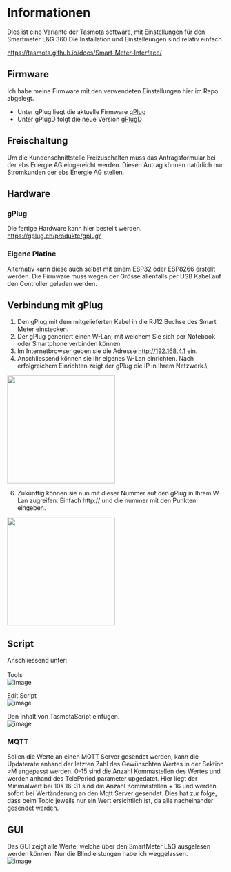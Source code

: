 # Informationen
Dies ist eine Variante der Tasmota software, mit Einstellungen für den Smartmeter L&G 360 
Die Installation und Einstelleungen sind relativ einfach. 

https://tasmota.github.io/docs/Smart-Meter-Interface/

## Firmware 
Ich habe meine Firmware mit den verwendeten Einstellungen hier im Repo abgelegt. 
* Unter gPlug liegt die aktuelle Firmware [gPlug](gPlug/readme.md)
* Unter gPlugD folgt die neue Version [gPlugD](gPlugD%20(neue%20Version)/readme.md)

## Freischaltung 
Um die Kundenschnittstelle Freizuschalten muss das Antragsformular bei der ebs Energie AG eingereicht werden. 
Diesen Antrag können natürlich nur Stromkunden der ebs Energie AG stellen. 

## Hardware 
### gPlug
Die fertige Hardware kann hier bestellt werden. https://gplug.ch/produkte/gplug/

### Eigene Platine
Alternativ kann diese auch selbst mit einem ESP32 oder ESP8266 erstellt werden. 
Die Firmware muss wegen der Grösse allenfalls per USB Kabel auf den Controller geladen werden. 

## Verbindung mit gPlug
1. Den gPlug mit dem mitgelieferten Kabel in die RJ12 Buchse des Smart Meter einstecken.
2. Der gPlug generiert einen W-Lan, mit welchem Sie sich per Notebook oder Smartphone verbinden können.
3. Im Internetbrowser geben sie die Adresse http://192.168.4.1 ein.
4. Anschliessend können sie Ihr eigenes W-Lan einrichten. Nach erfolgreichem Einrichten zeigt der gPlug die IP in Ihrem Netzwerk.\
<img src="https://github.com/NikLuy/ebsTasmota/assets/7451747/fc4f3de8-9f6d-42be-8758-3037be5f79b6" width="250" >

6. Zukünftig können sie nun mit dieser Nummer auf den gPlug in Ihrem W-Lan zugreifen. Einfach http:// und die nummer mit den Punkten eingeben.
<img src="https://github.com/NikLuy/ebsTasmota/assets/7451747/2ea7eefb-bf86-4915-8735-7affff76ab8c" width="250" >

## Script
Anschliessend unter: \
\
Tools \
![image](https://github.com/NikLuy/ebsTasmota/assets/7451747/9fd86a51-58a3-4d80-9c52-2e82832a23ea)

Edit Script \
![image](https://github.com/NikLuy/ebsTasmota/assets/7451747/856d40e3-f778-4f03-aeaf-6496f9e38ba2)

Den Inhalt von TasmotaScript einfügen. \
![image](https://github.com/NikLuy/ebsTasmota/assets/7451747/7e514ff7-416e-465b-9ebd-ba3c168a32c1)

### MQTT
Sollen die Werte an einen MQTT Server gesendet werden, kann die Updaterate anhand der letzten Zahl des Gewünschten Wertes in der Sektion >M angepasst werden.
0-15 sind die Anzahl Kommastellen des Wertes und werden anhand des TelePeriod parameter upgedatet. Hier liegt der Minimalwert bei 10s
16-31 sind die Anzahl Kommastellen + 16 und werden sofort bei Wertänderung an den Mqtt Server gesendet. Dies hat zur folge, dass beim Topic jeweils nur ein Wert ersichtlich ist, da alle nacheinander gesendet werden.

## GUI
Das GUI zeigt alle Werte, welche über den SmartMeter L&G ausgelesen werden können. 
Nur die Blindleistungen habe ich weggelassen. \
![image](https://github.com/NikLuy/ebsTasmota/assets/7451747/e2b9d342-4ddb-4041-a1db-78ddab48bee7)
